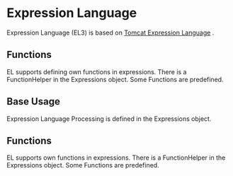 # Expression Language

Expression Language (EL3) is based on [Tomcat Expression Language](https://tomcat.apache.org/tomcat-8.0-doc/elapi/index.html) .

## Functions

EL supports defining own functions in expressions. There is a FunctionHelper in
the Expressions object. Some Functions are predefined.

## Base Usage

Expression Language Processing is defined in the Expressions object.

## Functions

EL supports own functions in expressions. There is a FunctionHelper in
the Expressions object. Some Functions are predefined.


